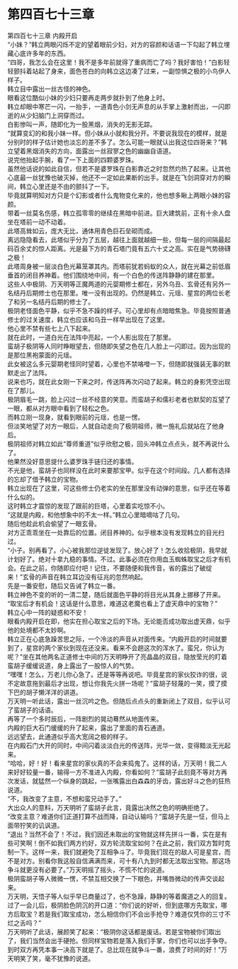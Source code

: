 # 第四百七十三章

第四百七十三章 内殿开启\
“小妹？”韩立两眼闪烁不定的望着眼前少妇，对方的容颜和话语一下勾起了韩立埋藏心底许多年的东西。\
“四哥，我怎么会在这里！我不是多年前就得了重病而亡了吗？我好害怕！”白影轻轻颤抖着站起了身来，面色苍白的向韩立这边凑了过来，一副惊惧之极的小鸟伊人样子。\
韩立目中露出一丝古怪的神色。\
眼看这位酷似小妹的少妇只要再走两步就扑到了他身上时。\
韩立却眼中寒芒一闪，一抬手，一道青色小剑无声息的从手掌上激射而出，一闪即逝的从少妇脑门上洞穿而过。\
白影惨叫一声，随即化为一股黑烟，消失的无影无踪。\
“就算变幻的和我小妹一样。但小妹从小就和我分开。不要说我现在的模样，就是分别时的样子估计她也淡忘的差不多了。怎么可能一眼就认出我这位四哥来？”韩立望着黑烟消失的方向，面露出一丝寂寥之色的幽幽自语道。\
说完他抬起手腕，看了一下上面的四颗婆罗珠。\
虽然他话说的如此自信，但若不是婆罗珠在白影靠近之时忽然灼热了起来。让其他心底最一丝犹豫也破灭掉，他还不一定如此果断的出手。就是在飞剑洞穿对方的瞬间，韩立心里还是不由的颤抖了一下。\
毕竟就算明知对方只是个幻影或者什么鬼物变化来的，他也想多瞅上两眼小妹的容颜。\
带着一丝莫名伤感，韩立孤零零的继续在黑暗中前进。巨大建筑前，正有十余人盘坐在塔前一动不动着。\
此塔高耸如云，庞大无比，通体用青色巨石垒砌而成。\
离远隐隐看去，此塔似乎分为了五层，越往上面就越细一些，但每一层的间隔最起码百余丈的惊人距离。光是最下方的青石塔门竟有五六十丈之高。实在是气势磅礴之极！\
此塔周身被一层淡白色光幕笼罩其内。而塔前犹若蚂蚁的众人，就在光幕之前低眉垂首的闭目养神着。他们围绕地中间，有一个白色的传送阵静静的建在那里。\
这些人中极阴、万天明等正魔两道的元婴期修士都在，另外乌丑、玄骨还有另外一名结丹后期修士也在那里。唯一没有出现的。仍然是韩立、元瑶、星宫的两位长老了和另一名结丹后期的修士了。\
极阴老怪面色平静，似乎不急不躁的样子。可心里却有点暗暗焦急。毕竟按照普通修士的过关速度，韩立也应该和乌丑一样早出现在了这里。\
他心里不禁有些七上八下起来。\
就在此时，一道白光在法阵中亮起，一个人影出现在了那里。\
蛮胡子极阴等人同时睁眼望去，但随即失望之色在几人脸上一闪即过。因为出现的是那位黑袍蒙面的元瑶。\
此女被这么多元婴期老怪同时望着，心里也不禁咯噔一下，但随即就强装无事的默默走出了法阵。\
说来也巧，就在此女刚一下来之时，传送阵再次闪动了起来。韩立的身影凭空出现在了那儿。\
极阴眉毛一跳，脸上闪过一丝不经意的笑意。而蛮胡子和儒衫老者也默契的互望了一眼，都从对方眼中看到了轻松之色。\
而韩立刚一现身，就看到眼前的元瑶，也是一愣。\
但淡笑地望了对方一眼后，人就自动走向了极阴祖师，微一施礼后就站在了他身后。\
极阴祖师对韩立如此“尊师重道”似乎欣慰之极，回头冲韩立点点头，就不再说什么了。\
他果然没好意思提什么婆罗珠手链归还的事情。\
不光是他，蛮胡子也同样没在此时来要那宝甲。似乎在这个时间段。几人都有选择的忘却了借予韩立的宝物。\
韩立出现在了这里，可这些修士仍老实的坐在那里没有动弹的意思，似乎还在等着什么似的。\
这时韩立才震惊的发现了跟前的巨塔，心里着实吃惊不小。\
“这就是内殿，和他想象中的不太一样。”韩立心里暗嘀咕了几句。\
随后他趁此机会偷望了一眼玄骨。\
对方正乖乖坐在一处靠后的位置。闭目养神的。似乎根本没有发现韩立的目光扫过。\
“小子。别再看了。小心被我那位逆徒发现了。放心好了！怎么收拾极阴，我早就计划好了。绝对十拿九稳的事情。不过。此事必须在你用血玉蜘蛛取宝之后才有机会。在此之前，你随即应付吧！记住，不要随便和我传音，省的露出了破绽来！”玄骨的声音在韩立耳边没有征兆的忽然响起。\
先是一番安慰，随后又告诫了韩立一番。\
韩立神色不变的听的一清二楚，随后就面色平静的将目光从其身上挪移了开来。\
“取宝后才有机会！这话是什么意思，难道这老魔也看上了虚天鼎中的宝物？”\
韩立心中一阵的疑惑和不安！\
眼看内殿开启在即，他实在担心取宝之后的下场。无论能否成功取出虚天鼎，似乎他的处境都不太妙啊。\
韩立正在心底急躁苦思之际，一个冷淡的声音从对面传来。“内殿开启的时间就要到了，星宫的两个家伙到现在还没来。看来不会趟这次的浑水了。蛮兄，你认为呢？”坐在其他两名正道修士中间的万天明睁开了亮晶晶的双目，隐放莹光的盯着蛮胡子缓缓说道，身上露出了一股惊人的气势。\
“嘿嘿！怎么，万老儿你心急了。还是等等再说吧。毕竟星宫的家伙狡诈的很，说不定故意拖到最后才出现，想让你我先火拼一场呢？”蛮胡子轻蔑的一笑，摸了摸下巴的胡子懒洋洋的讲道。\
万天明一听此话，露出一丝沉吟之色。但随后点点头的重新闭上了双目，似乎认可了蛮胡子的话语。\
再等了一个多时辰后，一阵剧烈的晃动蓦然从地面传来。\
内殿的巨大石门缓缓的升了起来，露出了里面的青石通道。\
远远望去，此通道似乎高大宽阔之极的样子。\
在内殿石门大开的同时，中间闪着淡淡白光的传送阵，光华一敛，变得黯淡无光起来。\
“哈哈，好！好！看来星宫的家伙真的不会来捣鬼了。这样的话，万天明！我二人来好好较量一番，输得一方不准进入内殿，你看如何？”蛮胡子此刻竟不等对方再次发话，就猛然一个纵身的跳起，一张嘴露出白森森的牙齿，露出好斗之色的狂热说道。\
“不，我改变了主意，不想和蛮兄动手了。”\
大出众人的意料，万天明听了蛮胡子此言，竟露出决然之色的明确拒绝了。\
“改变主意？难道你们正道打算不战而降，自动认输吗？”蛮胡子先是一怔，但马上面带狞笑的讥讽道。\
“退出？当然不会了！不过，我们因还未取出的宝物就这样先拼斗一番，实在是有些可笑啊！倒不如我们两方约好，双方轮流取宝如何？在此之前，我们双方暂时克制一下。这样一来，我们就避免了互相争斗了。毕竟我们现在的敌人可是星宫，而不是对方。别看你我这般自信满满而来，可十有八九到时都无法取出宝物。那这场争斗就更没有必要了。”万天明摇了摇头，不慌不忙的说道。\
极阴蛮胡子等人微微一愣，不禁互相交换了一下眼色，并嘴唇微动的传声交谈起来。\
万天明，天悟子等人似乎早已商量过了，也不急躁，静静的等着魔道之人的回复。\
过了一会儿后，极阴脸色阴沉的开口道：“你们说的好听，但到底哪方先取宝，哪方后取宝？若是我们取宝成功，怎么相信你们不会出手抢夺？难道仅凭你的三寸不烂之舌吗？”\
万天明听了此话，展颜笑了起来：“极阴你这话都是废话。若是宝物被你们取出了，我们当然会出手硬抢。但同样宝物若是落入我们手掌，你们也可以出手争夺。到时双方再凭本事一决高下就是了。总比现在就争斗一番，浪费了时间的好！”万天明笑了笑，毫不犹豫的说道。
